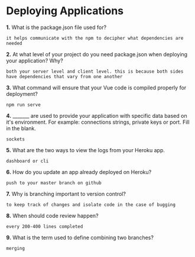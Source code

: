 # Deploying Applications

**1.** What is the package.json file used for?
<!-- enter you answer in the space below -->
```
it helps communicate with the npm to decipher what dependencies are needed
``` 
**2.** At what level of your project do you need package.json when deploying your application? Why?
<!-- enter you answer in the space below -->
```
both your server level and client level. this is because both sides have dependencies that vary from one another
```
**3.** What command will ensure that your Vue code is compiled properly for deployment?
<!-- enter you answer in the space below -->
```
npm run serve
```
**4.** _______ are used to provide your application with specific data based on it's environment. For example: connections strings, private keys or port. Fill in the blank.
<!-- enter you answer in the space below -->
```
sockets
```
**5.** What are the two ways to view the logs from your Heroku app.
<!-- enter you answer in the space below -->
```
dashboard or cli
```
**6.** How do you update an app already deployed on Heroku?
<!-- enter you answer in the space below -->
```
push to your master branch on github
```
**7.** Why is branching important to version control?
<!-- enter you answer in the space below -->
```
to keep track of changes and isolate code in the case of bugging
```
**8.** When should code review happen?
<!-- enter you answer in the space below -->
```
every 200-400 lines completed
```
**9.** What is the term used to define combining two branches?
<!-- enter you answer in the space below -->
```
merging

```
